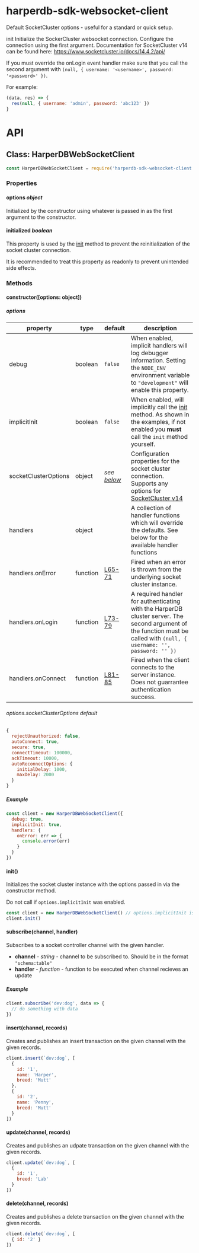 # harperdb-sdk-websocket-client

Default SocketCluster options - useful for a standard or quick setup.

init
Initialize the SockerCluster websocket connection.
Configure the connection using the first argument.
Documentation for SocketCluster v14 can be found here: https://www.socketcluster.io/docs/14.4.2/api/

If you must override the onLogin event handler make sure that you call the second argument with `(null, { username: '<username>', password: '<password>' })`.

For example: 
```js
(data, res) => { 
  res(null, { username: 'admin', password: 'abc123' }) 
}
```

# API

## Class: **HarperDBWebSocketClient**

```js
const HarperDBWebSocketClient = require('harperdb-sdk-websocket-client')
```

### Properties

#### **options** _object_
Initialized by the constructor using whatever is passed in as the first argument to the constructor.

#### **initialized** _boolean_
This property is used by the [init](#init) method to prevent the reinitialization of the socket cluster connection.

It is recommended to treat this property as readonly to prevent unintended side effects.

### Methods

#### constructor([options: object])

##### options
| property | type | default | description |
| - | - | - | - |
| debug | boolean | `false` | When enabled, implicit handlers will log debugger information. Setting the `NODE_ENV` environment variable to `"development"` will enable this property. |
| implicitInit | boolean | `false` | When enabled, will implicitly call the [init](#init) method. As shown in the examples, if not enabled you **must** call the `init` method yourself. |
| socketClusterOptions | object | _see [below](optionssocketclusteroptions-default)_ | Configuration properties for the socket cluster connection. Supports any options for [SocketCluster v14](https://www.socketcluster.io/docs/14.4.2/api-socketcluster-client/) |
| handlers | object | | A collection of handler functions which will override the defaults. See below for the available handler functions |
| handlers.onError | function | [L65-71](./index.js#L65-71) | Fired when an error is thrown from the underlying socket cluster instance. |
| handlers.onLogin | function | [L73-79](./index.js#L73-79) | A required handler for authenticating with the HarperDB cluster server. The second argument of the function must be called with `(null, { username: '', password: '' })` |
| handlers.onConnect | function | [L81-85](./index.js#L81-85) | Fired when the client connects to the server instance. Does not guarrantee authentication success. |

###### options.socketClusterOptions default
```js
{
  rejectUnauthorized: false,
  autoConnect: true,
  secure: true,
  connectTimeout: 100000,
  ackTimeout: 10000,
  autoReconnectOptions: {
    initialDelay: 1000,
    maxDelay: 2000
  }
}
```

##### Example
```js
const client = new HarperDBWebSocketClient({
  debug: true,
  implicitInit: true,
  handlers: {
    onError: err => {
      console.error(err)
    }
  }
})
```

#### init()

Initializes the socket cluster instance with the options passed in via the constructor method.

Do not call if `options.implicitInit` was enabled.

```js
const client = new HarperDBWebSocketClient() // options.implicitInit is not enabled
client.init()
```

#### subscribe(channel, handler)

Subscribes to a socket controller channel with the given handler.

- **channel** - _string_ - channel to be subscribed to. Should be in the format `"schema:table"`
- **handler** - _function_ - function to be executed when channel recieves an update

##### Example
```js
client.subscribe('dev:dog', data => {
  // do something with data
})
```

#### insert(channel, records)

Creates and publishes an insert transaction on the given channel with the given records.

```js
client.insert(`dev:dog`, [
  {
    id: '1',
    name: 'Harper',
    breed: 'Mutt'
  },
  {
    id: '2',
    name: 'Penny',
    breed: 'Mutt'
  }
])
```
#### update(channel, records)

Creates and publishes an udpate transaction on the given channel with the given records.

```js
client.update(`dev:dog`, [
  {
    id: '1',
    breed: 'Lab'
  }
])
```

#### delete(channel, records)

Creates and publishes a delete transaction on the given channel with the given records.

```js
client.delete(`dev:dog`, [
  { id: '2' }
])
```